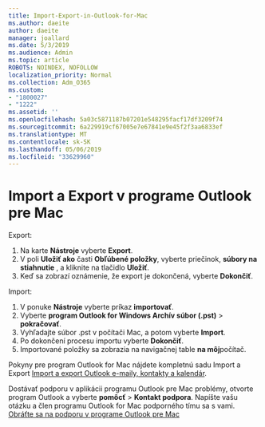 ```yaml
---
title: Import-Export-in-Outlook-for-Mac
ms.author: daeite
author: daeite
manager: joallard
ms.date: 5/3/2019
ms.audience: Admin
ms.topic: article
ROBOTS: NOINDEX, NOFOLLOW
localization_priority: Normal
ms.collection: Adm_O365
ms.custom:
- "1800027"
- "1222"
ms.assetid: ''
ms.openlocfilehash: 5a03c5871187b07201e548295facf17df3209f74
ms.sourcegitcommit: 6a229919cf67005e7e67841e9e45f2f3aa6833ef
ms.translationtype: MT
ms.contentlocale: sk-SK
ms.lasthandoff: 05/06/2019
ms.locfileid: "33629960"
---
```

# <a name="importexport-in-outlook-for-mac"></a>Import a Export v programe Outlook pre Mac 

Export:
1. Na karte **Nástroje** vyberte **Export**.
2. V poli **Uložiť ako** časti **Obľúbené položky**, vyberte priečinok, **súbory na stiahnutie** , a kliknite na tlačidlo **Uložiť**.
3. Keď sa zobrazí oznámenie, že export je dokončená, vyberte **Dokončiť**.

Import:
1. V ponuke **Nástroje** vyberte príkaz **importovať**.
2. Vyberte **program Outlook for Windows Archív súbor (.pst)** > **pokračovať**.
3. Vyhľadajte súbor .pst v počítači Mac, a potom vyberte **Import**.
4. Po dokončení procesu importu vyberte **Dokončiť**.
5. Importované položky sa zobrazia na navigačnej table **na môj**počítač.

Pokyny pre program Outlook for Mac nájdete kompletnú sadu Import a Export [Import a export Outlook e-maily, kontakty a kalendár](https://support.office.com/article/92577192-3881-4502-b79d-c3bbada6c8ef#ID0EAACAAA=Mac). 

Dostávať podporu v aplikácii programu Outlook pre Mac problémy, otvorte program Outlook a vyberte **pomôcť** > **Kontakt podpora**. Napíšte vašu otázku a člen programu Outlook for Mac podporného tímu sa s vami. [Obráťte sa na podporu v programe Outlook pre Mac](https://go.microsoft.com/fwlink/?linkid=2002400&clcid=0x409)